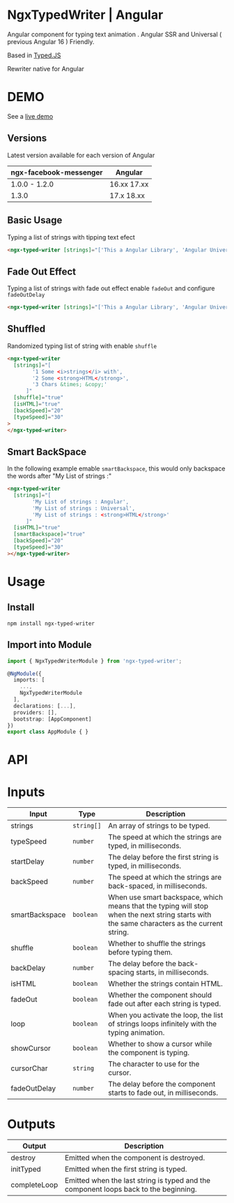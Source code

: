 # NgxTypedWriter | Angular

Angular component for typing text animation . Angular SSR and Universal ( previous Angular 16 ) Friendly.

Based in [Typed.JS](https://github.com/mattboldt/typed.js)

Rewriter native for Angular

# DEMO

See a [live demo](https://skyzerozx.github.io/ngx-typed-writer)

## Versions

Latest version available for each version of Angular

| ngx-facebook-messenger | Angular     |
| ---------------------- | ----------- |
| 1.0.0 - 1.2.0          | 16.xx 17.xx |
| 1.3.0                  | 17.x 18.xx  |

## Basic Usage

Typing a list of strings with tipping text efect

```html
<ngx-typed-writer [strings]="['This a Angular Library', 'Angular Universal Friendly']" [cursorChar]="'_'" [showCursor]="true" [backSpeed]="30" [typeSpeed]="30"> </ngx-typed-writer>
```

## Fade Out Effect

Typing a list of strings with fade out effect enable `fadeOut` and configure `fadeOutDelay`

```html
<ngx-typed-writer [strings]="['This a Angular Library', 'Angular Universal Friendly']" [fadeOut]="true" [fadeOutDelay]="200" [showCursor]="false" [backSpeed]="30" [typeSpeed]="30"> </ngx-typed-writer>
```

## Shuffled

Randomized typing list of string with enable `shuffle`

```html
<ngx-typed-writer
  [strings]="[
        '1 Some <i>strings</i> with',
        '2 Some <strong>HTML</strong>',
        '3 Chars &times; &copy;'
      ]"
  [shuffle]="true"
  [isHTML]="true"
  [backSpeed]="20"
  [typeSpeed]="30"
>
</ngx-typed-writer>
```

## Smart BackSpace

In the following example emable `smartBackspace`, this would only backspace the words after "My List of strings :"

```html
<ngx-typed-writer
  [strings]="[
        'My List of strings : Angular',
        'My List of strings : Universal',
        'My List of strings : <strong>HTML</strong>'
      ]"
  [isHTML]="true"
  [smartBackspace]="true"
  [backSpeed]="20"
  [typeSpeed]="30"
></ngx-typed-writer>
```

# Usage

## Install

`npm install ngx-typed-writer`

## Import into Module

```typescript
import { NgxTypedWriterModule } from 'ngx-typed-writer';

@NgModule({
  imports: [
    ...,
    NgxTypedWriterModule
  ],
  declarations: [...],
  providers: [],
  bootstrap: [AppComponent]
})
export class AppModule { }
```

# API

# Inputs

| Input          | Type       | Description                                                                                                                                      |
| -------------- | ---------- | ------------------------------------------------------------------------------------------------------------------------------------------------ |
| strings        | `string[]` | An array of strings to be typed.                                                                                                                 |
| typeSpeed      | `number`   | The speed at which the strings are typed, in milliseconds.                                                                                       |
| startDelay     | `number`   | The delay before the first string is typed, in milliseconds.                                                                                     |
| backSpeed      | `number`   | The speed at which the strings are back-spaced, in milliseconds.                                                                                 |
| smartBackspace | `boolean`  | When use smart backspace, which means that the typing will stop <br> when the next string starts with the same characters as the current string. |
| shuffle        | `boolean`  | Whether to shuffle the strings before typing them.                                                                                               |
| backDelay      | `number`   | The delay before the back-spacing starts, in milliseconds.                                                                                       |
| isHTML         | `boolean`  | Whether the strings contain HTML.                                                                                                                |
| fadeOut        | `boolean`  | Whether the component should fade out after each string is typed.                                                                                |
| loop           | `boolean`  | When you activate the loop, the list of strings loops infinitely with the typing animation.                                                      |
| showCursor     | `boolean`  | Whether to show a cursor while the component is typing.                                                                                          |
| cursorChar     | `string`   | The character to use for the cursor.                                                                                                             |
| fadeOutDelay   | `number`   | The delay before the component starts to fade out, in milliseconds.                                                                              |

# Outputs

| Output       | Description                                                                          |
| ------------ | ------------------------------------------------------------------------------------ |
| destroy      | Emitted when the component is destroyed.                                             |
| initTyped    | Emitted when the first string is typed.                                              |
| completeLoop | Emitted when the last string is typed and the component loops back to the beginning. |
